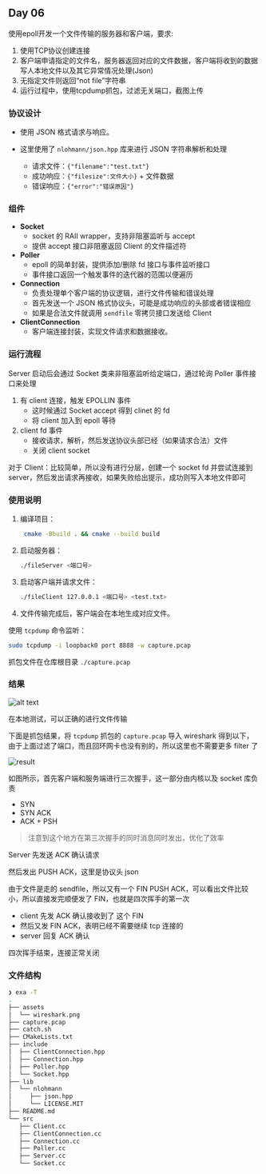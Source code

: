## Day 06

使用epoll开发一个文件传输的服务器和客户端，要求:

1. 使用TCP协议创建连接
2. 客户端申请指定的文件名，服务器返回对应的文件数据，客户端将收到的数据写人本地文件以及其它异常情况处理(Json)
3. 无指定文件则返回“not file”字符串
4. 运行过程中，使用tcpdump抓包，过滤无关端口，截图上传

### 协议设计

- 使用 JSON 格式请求与响应。
- 这里使用了 `nlohmann/json.hpp` 库来进行 JSON 字符串解析和处理

  * 请求文件：`{"filename":"test.txt"}`
  * 成功响应：`{"filesize":文件大小}` + 文件数据
  * 错误响应：`{"error":"错误原因"}`

### 组件

* **Socket**
    - socket 的 RAII wrapper，支持非阻塞监听与 accept
    - 提供 accept 接口非阻塞返回 Client 的文件描述符
* **Poller**
    - epoll 的简单封装，提供添加/删除 fd 接口与事件监听接口
    - 事件接口返回一个触发事件的迭代器的范围以便遍历
* **Connection**
    - 负责处理单个客户端的协议逻辑，进行文件传输和错误处理
    - 首先发送一个 JSON 格式协议头，可能是成功响应的头部或者错误相应
    - 如果是合法文件就调用 `sendfile` 零拷贝接口发送给 Client
* **ClientConnection**
    - 客户端连接封装，实现文件请求和数据接收。

### 运行流程

Server 启动后会通过 Socket 类来非阻塞监听给定端口，通过轮询 Poller 事件接口来处理

1. 有 client 连接，触发 EPOLLIN 事件
    - 这时候通过 Socket accept 得到 clinet 的 fd
    - 将 client 加入到 epoll 等待
2. client fd 事件
    - 接收请求，解析，然后发送协议头部已经（如果请求合法）文件
    - 关闭 client socket

对于 Client：比较简单，所以没有进行分层，创建一个 socket fd 并尝试连接到 server，然后发出请求再接收，如果失败给出提示，成功则写入本地文件即可

### 使用说明

1. 编译项目：

   ```bash
    cmake -Bbuild . && cmake --build build
   ```

2. 启动服务器：

   ```bash
   ./fileServer <端口号>
   ```

3. 启动客户端并请求文件：

   ```bash
   ./fileClient 127.0.0.1 <端口号> <test.txt>
   ```

4. 文件传输完成后，客户端会在本地生成对应文件。

使用 `tcpdump` 命令监听：

```bash
sudo tcpdump -i loopback0 port 8888 -w capture.pcap
```

抓包文件在仓库根目录 `./capture.pcap`

### 结果

![alt text](assets/fileSender.png)

在本地测试，可以正确的进行文件传输

下面是抓包结果，将 `tcpdump` 抓包的 `capture.pcap` 导入 wireshark 得到以下，由于上面过滤了端口，而且回环网卡也没有别的，所以这里也不需要更多 filter 了

![result](assets/wireshark.png)

如图所示，首先客户端和服务端进行三次握手，这一部分由内核以及 socket 库负责

- SYN
- SYN ACK
- ACK + PSH

> 注意到这个地方在第三次握手的同时消息同时发出，优化了效率

Server 先发送 ACK 确认请求

然后发出 PUSH ACK，这里是协议头 json

由于文件是走的 sendfile，所以又有一个 FIN PUSH ACK，可以看出文件比较小，所以直接发完顺便发了 FIN，也就是四次挥手的第一次

- client 先发 ACK 确认接收到了 这个 FIN
- 然后又发 FIN ACK，表明已经不需要继续 tcp 连接的
- server 回复 ACK 确认

四次挥手结束，连接正常关闭

### 文件结构


```bash
❯ exa -T
.
├── assets
│  └── wireshark.png
├── capture.pcap
├── catch.sh
├── CMakeLists.txt
├── include
│  ├── ClientConnection.hpp
│  ├── Connection.hpp
│  ├── Poller.hpp
│  └── Socket.hpp
├── lib
│  └── nlohmann
│     ├── json.hpp
│     └── LICENSE.MIT
├── README.md
└── src
   ├── Client.cc
   ├── ClientConnection.cc
   ├── Connection.cc
   ├── Poller.cc
   ├── Server.cc
   └── Socket.cc
```
